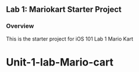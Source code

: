 ## Lab 1: Mariokart Starter Project

### Overview

This is the starter project for iOS 101 Lab 1 Mario Kart
# Unit-1-lab-Mario-cart
